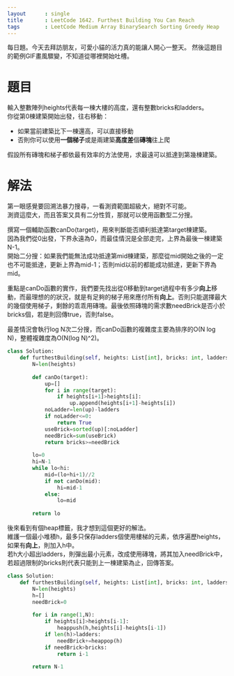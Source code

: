 ```yaml
--- 
layout      : single
title       : LeetCode 1642. Furthest Building You Can Reach
tags        : LeetCode Medium Array BinarySearch Sorting Greedy Heap
---
```

每日題。今天去拜訪朋友，可愛小貓的活力真的能讓人開心一整天。 
然後這題目的範例GIF畫風驟變，不知道從哪裡開始吐槽。   

# 題目
輸入整數陣列heights代表每一棟大樓的高度，還有整數bricks和ladders。  
你從第0棟建築開始出發，往右移動：  
- 如果當前建築比下一棟還高，可以直接移動  
- 否則你可以使用**一個梯子**或是兩建築**高度差**個**磚塊**往上爬  

假設所有磚塊和梯子都依最有效率的方法使用，求最遠可以抵達到第幾棟建築。  

# 解法
第一眼感覺要回溯法暴力搜尋，一看測資範圍超級大，絕對不可能。  
測資這麼大，而且答案又具有二分性質，那就可以使用函數型二分搜。  

撰寫一個輔助函數canDo(target)，用來判斷能否順利抵達第target棟建築。  
因為我們從0出發，下界永遠為0，而最佳情況是全部走完，上界為最後一棟建築N-1。  
開始二分搜：如果我們能無法成功抵達第mid棟建築，那麼從mid開始之後的一定也不可能抵達，更新上界為mid-1；否則mid以前的都能成功抵達，更新下界為mid。  

重點是canDo函數的實作，我們要先找出從0移動到target過程中有多少**向上**移動，而最理想的的狀況，就是有足夠的梯子用來應付所有**向上**。否則只能選擇最大的幾個使用梯子，剩餘的乖乖用磚塊。最後依照磚塊的需求數needBrick是否小於bricks個，若是則回傳true，否則false。  

最差情況會執行log N次二分搜，而canDo函數的複雜度主要為排序的O(N log N)，整體複雜度為O(N(log N)^2)。

```python
class Solution:
    def furthestBuilding(self, heights: List[int], bricks: int, ladders: int) -> int:
        N=len(heights)
        
        def canDo(target):
            up=[]
            for i in range(target):
                if heights[i+1]>heights[i]:
                    up.append(heights[i+1]-heights[i])
            noLadder=len(up)-ladders
            if noLadder<=0:
                return True
            useBrick=sorted(up)[:noLadder]
            needBrick=sum(useBrick)
            return bricks>=needBrick
            
        lo=0
        hi=N-1
        while lo<hi:
            mid=(lo+hi+1)//2
            if not canDo(mid):
                hi=mid-1
            else:
                lo=mid
                
        return lo
```

後來看到有個heap標籤，我才想到這個更好的解法。  
維護一個最小堆積h，最多只保存ladders個使用樓梯的元素，依序遍歷heights，如果有**向上**，則加入h中。  
若h大小超出ladders，則彈出最小元素，改成使用磚塊，將其加入needBrick中，若超過限制的bricks則代表只能到上一棟建築為止，回傳答案。 

```python
class Solution:
    def furthestBuilding(self, heights: List[int], bricks: int, ladders: int) -> int:
        N=len(heights)
        h=[]
        needBrick=0
        
        for i in range(1,N):
            if heights[i]>heights[i-1]:
                heappush(h,heights[i]-heights[i-1])
            if len(h)>ladders:
                needBrick+=heappop(h)
            if needBrick>bricks:
                return i-1
            
        return N-1
```